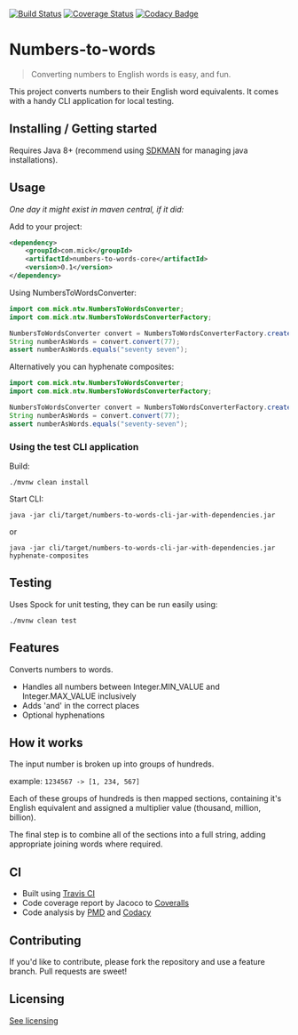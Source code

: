 [![Build Status](https://travis-ci.org/mickoallen/numbers-to-words.svg?branch=master)](https://travis-ci.org/mickoallen/numbers-to-words) [![Coverage Status](https://coveralls.io/repos/github/mickoallen/numbers-to-words/badge.svg?branch=master)](https://coveralls.io/github/mickoallen/numbers-to-words?branch=master) [![Codacy Badge](https://api.codacy.com/project/badge/Grade/759486ef33664533b49c692c6d0f47aa)](https://www.codacy.com/manual/mickoallen/numbers-to-words?utm_source=github.com&amp;utm_medium=referral&amp;utm_content=mickoallen/numbers-to-words&amp;utm_campaign=Badge_Grade)
# Numbers-to-words
> Converting numbers to English words is easy, and fun.

This project converts numbers to their English word equivalents. It comes with a handy CLI application for local testing.

## Installing / Getting started

Requires Java 8+ (recommend using [SDKMAN](https://sdkman.io/) for managing java installations).

## Usage
_One day it might exist in maven central, if it did:_

Add to your project:
```xml
<dependency>
    <groupId>com.mick</groupId>
    <artifactId>numbers-to-words-core</artifactId>
    <version>0.1</version>
</dependency>
```
Using NumbersToWordsConverter:
```java
import com.mick.ntw.NumbersToWordsConverter;
import com.mick.ntw.NumbersToWordsConverterFactory;

NumbersToWordsConverter convert = NumbersToWordsConverterFactory.create();
String numberAsWords = convert.convert(77); 
assert numberAsWords.equals("seventy seven");
```
Alternatively you can hyphenate composites:
```java
import com.mick.ntw.NumbersToWordsConverter;
import com.mick.ntw.NumbersToWordsConverterFactory;

NumbersToWordsConverter convert = NumbersToWordsConverterFactory.create(true);
String numberAsWords = convert.convert(77);
assert numberAsWords.equals("seventy-seven");
```

### Using the test CLI application
Build:
```shell
./mvnw clean install 
```
Start CLI:
```shell
java -jar cli/target/numbers-to-words-cli-jar-with-dependencies.jar
```
or
```shell
java -jar cli/target/numbers-to-words-cli-jar-with-dependencies.jar hyphenate-composites
```

## Testing
Uses Spock for unit testing, they can be run easily using:
```shell
./mvnw clean test
```

## Features

Converts numbers to words.
* Handles all numbers between Integer.MIN_VALUE and Integer.MAX_VALUE inclusively
* Adds 'and' in the correct places
* Optional hyphenations

## How it works

The input number is broken up into groups of hundreds.

example: ```1234567 -> [1, 234, 567]```

Each of these groups of hundreds is then mapped sections, containing it's English equivalent and assigned a multiplier value (thousand, million, billion).

The final step is to combine all of the sections into a full string, adding appropriate joining words where required.

## CI
* Built using [Travis CI](https://travis-ci.com/mickoallen/numbers-to-words)
* Code coverage report by Jacoco to [Coveralls](https://coveralls.io/github/mickoallen/numbers-to-words)
* Code analysis by [PMD](https://pmd.github.io/) and [Codacy](https://app.codacy.com/manual/mickoallen/numbers-to-words/dashboard)

## Contributing

If you'd like to contribute, please fork the repository and use a feature
branch. Pull requests are sweet!

## Licensing

[See licensing](LICENSE)